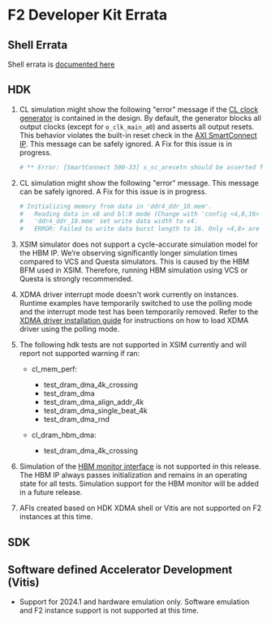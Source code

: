 
# F2 Developer Kit Errata

## Shell Errata

Shell errata is [documented here](./hdk/docs/AWS_Shell_ERRATA.md)

## HDK

1. CL simulation might show the following "error" message if the [CL clock generator](./hdk/docs/AWS_CLK_GEN_spec.md) is contained in the design. By default, the generator blocks all output clocks (except for `o_clk_main_a0`) and asserts all output resets. This behavior violates the built-in reset check in the [AXI SmartConnect IP](https://www.xilinx.com/products/intellectual-property/smartconnect.html#overview). This message can be safely ignored. A Fix for this issue is in progress.

    ```bash
    # ** Error: [SmartConnect 500-33] s_sc_aresetn should be asserted for at least 16 cycles of m_sc_aclk. tb.card.fpga.CL.CL_HBM.HBM_PRESENT_EQ_1.AXI_CONVERTER_AXI4_AXI3.cl_axi_sc_1x1_i.smartconnect_0.inst.s00_nodes.s00_aw_node.inst.<protected>.<protected>
    ```

2. CL simulation might show the following "error" message. This message can be safely ignored. A Fix for this issue is in progress.

    ```bash
    # Initializing memory from data in 'ddr4_ddr_10.mem'.
    #   Reading data in x8 and bl:8 mode (Change with 'config <4,8,16> <4,8>' in this file).
    #   'ddr4_ddr_10.mem' set write data width to x4.
    #   ERROR: Failed to write data burst length to 16. Only <4,8> are valid.
    ```

3. XSIM simulator does not support a cycle-accurate simulation model for the HBM IP. We’re observing significantly longer simulation times compared to VCS and Questa simulators. This is caused by the HBM BFM used in XSIM. Therefore, running HBM simulation using VCS or Questa is strongly recommended.

4. XDMA driver interrupt mode doesn't work currently on instances. Runtime examples have temporarily switched to use the polling mode and the interrupt mode test has been temporarily removed. Refer to the [XDMA driver installation guide](./hdk/docs/XDMA_Install.md) for instructions on how to load XDMA driver using the polling mode.

5. The following hdk tests are not supported in XSIM currently and will report not supported warning if ran:

   - cl_mem_perf:
     - test_dram_dma_4k_crossing
     - test_dram_dma
     - test_dram_dma_align_addr_4k
     - test_dram_dma_single_beat_4k
     - test_dram_dma_rnd

   - cl_dram_hbm_dma:
     - test_dram_dma_4k_crossing

6. Simulation of the [HBM monitor interface](./hdk/docs/AWS_Shell_Interface_Specification.md/#hbm-monitor-interface) is not supported in this release. The HBM IP always passes initialization and remains in an operating state for all tests. Simulation support for the HBM monitor will be added in a future release.

7. AFIs created based on HDK XDMA shell or Vitis are not supported on F2 instances at this time.

## SDK

## Software defined Accelerator Development (Vitis)

- Support for 2024.1 and hardware emulation only. Software emulation and F2 instance support is not supported at this time.
